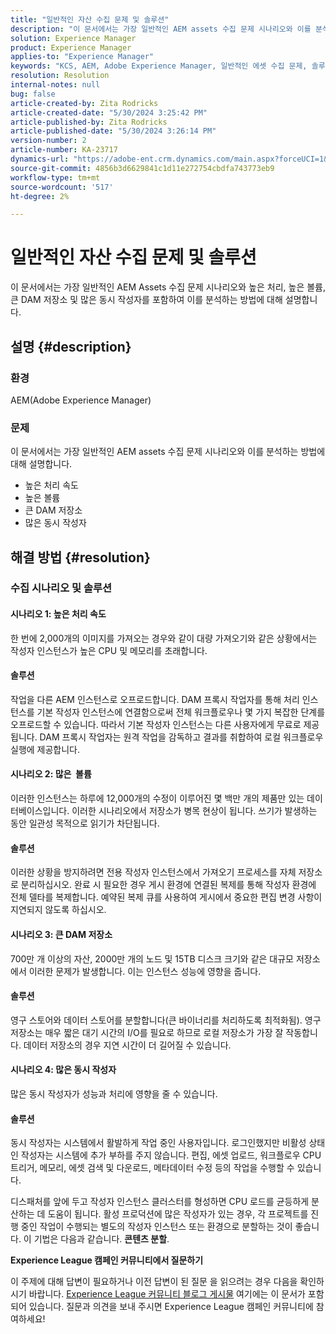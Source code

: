 ```yaml
---
title: "일반적인 자산 수집 문제 및 솔루션"
description: "이 문서에서는 가장 일반적인 AEM assets 수집 문제 시나리오와 이를 분석하는 방법에 대해 설명합니다."
solution: Experience Manager
product: Experience Manager
applies-to: "Experience Manager"
keywords: "KCS, AEM, Adobe Experience Manager, 일반적인 에셋 수집 문제, 솔루션, 문제 해결, 콘텐츠 분할, 대용량, 대용량 DAM 저장소, 많은 동시 작성자"
resolution: Resolution
internal-notes: null
bug: false
article-created-by: Zita Rodricks
article-created-date: "5/30/2024 3:25:42 PM"
article-published-by: Zita Rodricks
article-published-date: "5/30/2024 3:26:14 PM"
version-number: 2
article-number: KA-23717
dynamics-url: "https://adobe-ent.crm.dynamics.com/main.aspx?forceUCI=1&pagetype=entityrecord&etn=knowledgearticle&id=58b09edd-981e-ef11-840a-000d3a372703"
source-git-commit: 4856b3d6629841c1d11e272754cbdfa743773eb9
workflow-type: tm+mt
source-wordcount: '517'
ht-degree: 2%

---
```


# 일반적인 자산 수집 문제 및 솔루션


이 문서에서는 가장 일반적인 AEM Assets 수집 문제 시나리오와 높은 처리, 높은 볼륨, 큰 DAM 저장소 및 많은 동시 작성자를 포함하여 이를 분석하는 방법에 대해 설명합니다.

## 설명 {#description}


### 환경

AEM(Adobe Experience Manager)

### 문제

이 문서에서는 가장 일반적인 AEM assets 수집 문제 시나리오와 이를 분석하는 방법에 대해 설명합니다.

- 높은 처리 속도
- 높은 볼륨
- 큰 DAM 저장소
- 많은 동시 작성자



## 해결 방법 {#resolution}


### 수집 시나리오 및 솔루션

#### 시나리오 1: 높은 처리 속도

한 번에 2,000개의 이미지를 가져오는 경우와 같이 대량 가져오기와 같은 상황에서는 작성자 인스턴스가 높은 CPU 및 메모리를 초래합니다.

#### 솔루션

작업을 다른 AEM 인스턴스로 오프로드합니다. DAM 프록시 작업자를 통해 처리 인스턴스를 기본 작성자 인스턴스에 연결함으로써 전체 워크플로우나 몇 가지 복잡한 단계를 오프로드할 수 있습니다. 따라서 기본 작성자 인스턴스는 다른 사용자에게 무료로 제공됩니다. DAM 프록시 작업자는 원격 작업을 감독하고 결과를 취합하여 로컬 워크플로우 실행에 제공합니다.

#### 시나리오 2: 많은 &#x200B; 볼륨

이러한 인스턴스는 하루에 12,000개의 수정이 이루어진 몇 백만 개의 제품만 있는 데이터베이스입니다. 이러한 시나리오에서 저장소가 병목 현상이 됩니다. 쓰기가 발생하는 동안 일관성 목적으로 읽기가 차단됩니다.

#### 솔루션

이러한 상황을 방지하려면 전용 작성자 인스턴스에서 가져오기 프로세스를 자체 저장소로 분리하십시오. 완료 시 필요한 경우 게시 환경에 연결된 복제를 통해 작성자 환경에 전체 델타를 복제합니다. 예약된 복제 큐를 사용하여 게시에서 중요한 편집 변경 사항이 지연되지 않도록 하십시오.

#### 시나리오 3: 큰 DAM 저장소

700만 개 이상의 자산, 2000만 개의 노드 및 15TB 디스크 크기와 같은 대규모 저장소에서 이러한 문제가 발생합니다. 이는 인스턴스 성능에 영향을 줍니다.

#### 솔루션

영구 스토어와 데이터 스토어를 분할합니다(큰 바이너리를 처리하도록 최적화됨). 영구 저장소는 매우 짧은 대기 시간의 I/O를 필요로 하므로 로컬 저장소가 가장 잘 작동합니다. 데이터 저장소의 경우 지연 시간이 더 길어질 수 있습니다.

#### 시나리오 4: 많은 동시 작성자

많은 동시 작성자가 성능과 처리에 영향을 줄 수 있습니다.

#### 솔루션

동시 작성자는 시스템에서 활발하게 작업 중인 사용자입니다. 로그인했지만 비활성 상태인 작성자는 시스템에 추가 부하를 주지 않습니다. 편집, 에셋 업로드, 워크플로우 CPU 트리거, 메모리, 에셋 검색 및 다운로드, 메타데이터 수정 등의 작업을 수행할 수 있습니다.

디스패처를 앞에 두고 작성자 인스턴스 클러스터를 형성하면 CPU 로드를 균등하게 분산하는 데 도움이 됩니다. 활성 프로덕션에 많은 작성자가 있는 경우, 각 프로젝트를 진행 중인 작업이 수행되는 별도의 작성자 인스턴스 또는 환경으로 분할하는 것이 좋습니다. 이 기법은 다음과 같습니다. <b>콘텐츠 분할</b>.





<b>Experience League 캠페인 커뮤니티에서 질문하기</b>

이 주제에 대해 답변이 필요하거나 이전 답변이 된 질문 을 읽으려는 경우 다음을 확인하시기 바랍니다. [Experience League 커뮤니티 블로그 게시물](https://experienceleaguecommunities.adobe.com/t5/adobe-experience-manager-blogs/introducing-top-kcs-articles-curated-for-your-aem/ba-p/672734#M1180) 여기에는 이 문서가 포함되어 있습니다. 질문과 의견을 보내 주시면 Experience League 캠페인 커뮤니티에 참여하세요!


